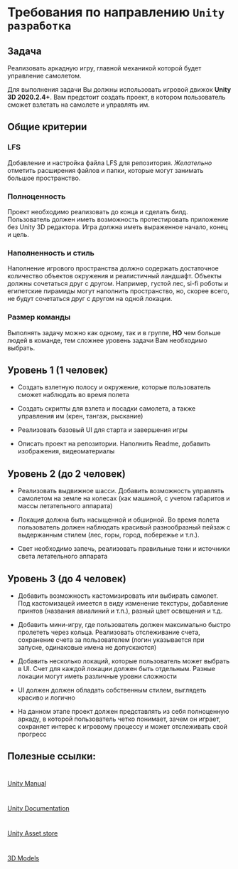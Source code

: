 # Требования по направлению `Unity разработка`
## Задача
Реализовать аркадную игру, главной механикой которой будет управление самолетом.

Для выполнения задачи Вы должны использовать игровой движок **Unity 3D 2020.2.4+**. Вам предстоит создать проект, в котором пользователь сможет взлетать на самолете и управлять им. 

## Общие критерии

### **LFS**
Добавление и настройка файла LFS для репозитория. *Желательно* отметить расширения файлов и папки, которые могут занимать большое пространство.

### **Полноценность**

Проект необходимо реализовать до конца и сделать билд. Пользователь должен иметь возможность протестировать приложение без Unity 3D редактора. Игра должна иметь выраженное начало, конец и цель.

### **Наполненность и стиль**

Наполнение игрового пространства должно содержать достаточное количество объектов окружения и реалистичный ландшафт. Объекты должны сочетаться друг с другом. Например, густой лес, si-fi роботы и египетские пирамиды могут наполнить пространство, но, скорее всего, не будут сочетаться друг с другом на одной локации.

### **Размер команды**

Выполнять задачу можно как одному, так и в группе, **НО** чем больше людей в команде, тем сложнее уровень задачи Вам необходимо выбрать.

## **Уровень 1** (1 человек)

* Создать взлетную полосу и окружение, которые пользователь сможет наблюдать во время полета

* Создать скрипты для взлета и посадки самолета, а также управления им (крен, тангаж, рыскание)

* Реализовать базовый UI для старта и завершения игры

* Описать проект на репозитории. Наполнить Readme, добавить изображения, видеоматериалы

## **Уровень 2** (до 2 человек) 

* Реализовать выдвижное шасси. Добавить возможность управлять самолетом на земле на колесах (как машиной, с учетом габаритов и массы летательного аппарата) 

* Локация должна быть насыщенной и обширной. Во время полета пользователь должен наблюдать красивый разнообразный пейзаж с выдержанным стилем (лес, горы, город, побережье и т.п.).

* Свет необходимо запечь, реализовать правильные тени и источники света летательного аппарата 

## **Уровень 3** (до 4 человек) 

* Добавить возможность кастомизировать или выбирать самолет. Под кастомизацей имеется в виду изменение текстуры, добавление принтов (названия авиалиний и т.п.), разный цвет освещения и т.д.

* Добавить мини-игру, где пользователь должен максимально быстро пролететь через кольца. Реализовать отслеживание счета, сохранение счета за пользователем (логин указывается при запуске, одинаковые имена не допускаются)

* Добавить несколько локаций, которые пользователь может выбрать в UI. Счет для каждой локации должен быть отдельным. Разные локации могут иметь различные уровни сложности

* UI должен должен обладать собственным стилем, выглядеть красиво и логично

* На данном этапе проект должен представлять из себя полноценную аркаду, в которой пользователь четко понимает, зачем он играет, сохраняет интерес к игровому процессу и может отслеживать свой прогресс

## Полезные ссылки:


#
[Unity Manual](https://docs.unity3d.com/Manual/index.html)  
#
[Unity Documentation](https://docs.unity3d.com/ru/530/ScriptReference/index.html)    
#
[Unity Asset store](https://assetstore.unity.com)
#
[3D Models](https://www.cgtrader.com/free-3d-models)

 

 

 